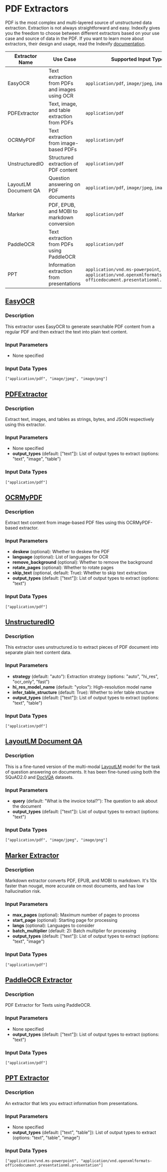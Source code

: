 # PDF Extractors

PDF is the most complex and multi-layered source of unstructured data extraction. Extraction is not always straightforward and easy. Indexify gives you the freedom to choose between different extractors based on your use case and source of data in the PDF. If you want to learn more about extractors, their design and usage, read the Indexify [documentation](https://docs.getindexify.ai/concepts/).

| Extractor Name | Use Case | Supported Input Types |
|----------------|----------|------------------------|
| EasyOCR | Text extraction from PDFs and images using OCR | `application/pdf`, `image/jpeg`, `image/png` |
| PDFExtractor | Text, image, and table extraction from PDFs | `application/pdf` |
| OCRMyPDF | Text extraction from image-based PDFs | `application/pdf` |
| UnstructuredIO | Structured extraction of PDF content | `application/pdf` |
| LayoutLM Document QA | Question answering on PDF documents | `application/pdf`, `image/jpeg`, `image/png` |
| Marker | PDF, EPUB, and MOBI to markdown conversion | `application/pdf` |
| PaddleOCR | Text extraction from PDFs using PaddleOCR | `application/pdf` |
| PPT | Information extraction from presentations | `application/vnd.ms-powerpoint`, `application/vnd.openxmlformats-officedocument.presentationml.presentation` |

## [EasyOCR](https://github.com/tensorlakeai/indexify-extractors/tree/main/pdf/easyocrpdf)

### Description
This extractor uses EasyOCR to generate searchable PDF content from a regular PDF and then extract the text into plain text content.

### Input Parameters
- None specified

### Input Data Types
```
["application/pdf", "image/jpeg", "image/png"]
```

## [PDFExtractor](https://github.com/tensorlakeai/indexify-extractors/tree/main/pdf/pdfextractor)

### Description
Extract text, images, and tables as strings, bytes, and JSON respectively using this extractor.

### Input Parameters
- None specified
- **output_types** (default: ["text"]): List of output types to extract (options: "text", "image", "table")

### Input Data Types
```
["application/pdf"]
```

## [OCRMyPDF](https://github.com/tensorlakeai/indexify-extractors/tree/main/pdf/ocrmypdf)

### Description
Extract text content from image-based PDF files using this OCRMyPDF-based extractor.

### Input Parameters
- **deskew** (optional): Whether to deskew the PDF
- **language** (optional): List of languages for OCR
- **remove_background** (optional): Whether to remove the background
- **rotate_pages** (optional): Whether to rotate pages
- **skip_text** (optional, default: True): Whether to skip text extraction
- **output_types** (default: ["text"]): List of output types to extract (options: "text")

### Input Data Types
```
["application/pdf"]
```

## [UnstructuredIO](https://github.com/tensorlakeai/indexify-extractors/tree/main/pdf/unstructuredio)

### Description
This extractor uses unstructured.io to extract pieces of PDF document into separate plain text content data.

### Input Parameters
- **strategy** (default: "auto"): Extraction strategy (options: "auto", "hi_res", "ocr_only", "fast")
- **hi_res_model_name** (default: "yolox"): High-resolution model name
- **infer_table_structure** (default: True): Whether to infer table structure
- **output_types** (default: ["text"]): List of output types to extract (options: "text", "table")

### Input Data Types
```
["application/pdf"]
```

## [LayoutLM Document QA](https://github.com/tensorlakeai/indexify-extractors/tree/main/pdf/layoutlm_document_qa)

### Description
This is a fine-tuned version of the multi-modal [LayoutLM](https://aka.ms/layoutlm) model for the task of question answering on documents. It has been fine-tuned using both the SQuAD2.0 and [DocVQA](https://www.docvqa.org/) datasets.

### Input Parameters
- **query** (default: "What is the invoice total?"): The question to ask about the document
- **output_types** (default: ["text"]): List of output types to extract (options: "text")


### Input Data Types
```
["application/pdf", "image/jpeg", "image/png"]
```

## [Marker Extractor](https://github.com/tensorlakeai/indexify-extractors/tree/main/pdf/marker)

### Description
Markdown extractor converts PDF, EPUB, and MOBI to markdown. It's 10x faster than nougat, more accurate on most documents, and has low hallucination risk.

### Input Parameters
- **max_pages** (optional): Maximum number of pages to process
- **start_page** (optional): Starting page for processing
- **langs** (optional): Languages to consider
- **batch_multiplier** (default: 2): Batch multiplier for processing
- **output_types** (default: ["text"]): List of output types to extract (options: "text", "image")

### Input Data Types
```
["application/pdf"]
```

## [PaddleOCR Extractor](https://github.com/tensorlakeai/indexify-extractors/tree/main/pdf/paddleocr)

### Description
PDF Extractor for Texts using PaddleOCR.

### Input Parameters
- None specified
- **output_types** (default: ["text"]): List of output types to extract (options: "text")

### Input Data Types
```
["application/pdf"]
```

## [PPT Extractor](https://github.com/tensorlakeai/indexify-extractors/tree/main/pdf/ppt)

### Description
An extractor that lets you extract information from presentations.

### Input Parameters
- None specified
- **output_types** (default: ["text", "table"]): List of output types to extract (options: "text", "table", "image")

### Input Data Types
```
["application/vnd.ms-powerpoint", "application/vnd.openxmlformats-officedocument.presentationml.presentation"]
```
